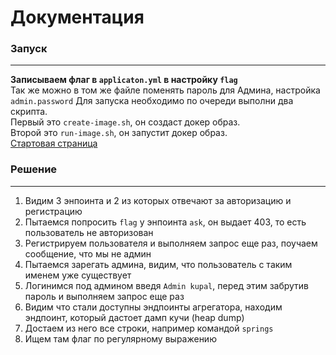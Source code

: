 # Документация
### Запуск
----------
**Записываем флаг в `applicaton.yml` в настройку `flag`**<br/>
Так же можно в том же файле поменять пароль для Админа, настройка `admin.password`
Для запуска необходимо по очереди выполни два скрипта.<br/>
Первый это `create-image.sh`, он создаст докер образ.<br/>
Второй это `run-image.sh`, он запустит докер образ.<br/>
[Стартовая страница](http://127.0.0.1:8080/swagger-ui/index.html)

### Решение
----------
1. Видим 3 энпоинта и 2 из которых отвечают за авторизацию и регистрацию
2. Пытаемся попросить `flag` у энпоинта `ask`, он выдает 403, то есть пользователь не авторизован
3. Регистрируем пользователя и выполняем запрос еще раз, поучаем сообщение, что мы не админ
4. Пытаемся зарегать админа, видим, что пользователь с таким именем уже существует
5. Логинимся под админом введя `Admin kupal`, перед этим забрутив пароль и выполняем запрос еще раз
6. Видим что стали доступны эндпоинты агрегатора, находим эндпоинт, который дастоет дамп кучи (heap dump) 
7. Достаем из него все строки, например командой `springs`
8. Ищем там флаг по регулярному выражению
 